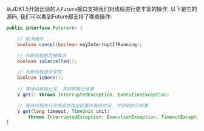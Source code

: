 从JDK1.5开始出现的人`Future`接口支持我们对线程进行更丰富的操作, 以下是它的源码, 我们可以看到Future都支持了哪些操作:
```java
public interface Future<V> {  

	// 取消操作
	boolean cancel(boolean mayInterruptIfRunning);  

	// 判断线程是否被取消
    boolean isCancelled();  

	// 判断线程是否完成
    boolean isDone();  
  
	// 等待线程执行完, 并获取执行结果
    V get() throws InterruptedException, ExecutionException;  

	// 等待线程执行完或直到指定的最大等待时间, 并获取执行结果
    V get(long timeout, TimeUnit unit)  
        throws InterruptedException, ExecutionException, TimeoutException;  
}
```
